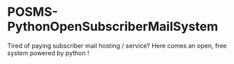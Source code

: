 # POSMS-PythonOpenSubscriberMailSystem
Tired of paying subscriber mail hosting / service? Here comes an open, free system powered by python !
